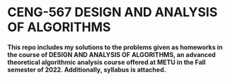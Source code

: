 # CENG-567 DESIGN AND ANALYSIS OF ALGORITHMS

#### This repo includes my solutions to the problems given as homeworks in the course of DESIGN AND ANALYSIS OF ALGORITHMS, an advanced theoretical algorithmic analysis course offered at METU in the Fall semester of 2022. Additionally, syllabus is attached.
